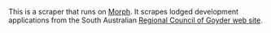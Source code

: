 This is a scraper that runs on [Morph](https://morph.io).  It scrapes lodged development applications from the South Australian [Regional Council of Goyder web site](https://goyder.sa.gov.au).
